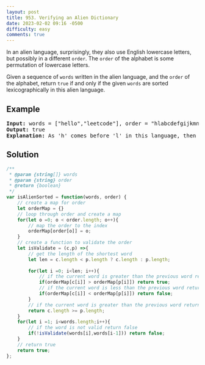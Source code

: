 ```yaml
---
layout: post
title: 953. Verifying an Alien Dictionary
date: 2023-02-02 09:16 -0500
difficulty: easy
comments: true
---
```

In an alien language, surprisingly, they also use English lowercase letters, but possibly in a different `order`. The `order` of the alphabet is some permutation of lowercase letters.

Given a sequence of `words` written in the alien language, and the `order` of the alphabet, return `true` if and only if the given `words` are sorted lexicographically in this alien language.

## Example

<pre><strong>Input:</strong> words = ["hello","leetcode"], order = "hlabcdefgijkmnopqrstuvwxyz"
<strong>Output:</strong> true
<strong>Explanation: </strong>As 'h' comes before 'l' in this language, then the sequence is sorted.
</pre>

## Solution

```javascript
/**
 * @param {string[]} words
 * @param {string} order
 * @return {boolean}
 */
var isAlienSorted = function(words, order) {
    // create a map for order
    let orderMap = {}
    // loop through order and create a map
    for(let o =0; o < order.length; o++){
        // map the order to the index
        orderMap[order[o]] = o;
    }
    // create a function to validate the order
    let isValidate = (c,p) =>{
        // get the length of the shortest word
        let len = c.length < p.length ? c.length : p.length;
        
        for(let i =0; i<len; i++){
            // if the current word is greater than the previous word return true
            if(orderMap[c[i]] > orderMap[p[i]]) return true;
            // if the current word is less than the previous word return false
            if(orderMap[c[i]] < orderMap[p[i]]) return false;
        }
        // if the current word is greater than the previous word return true
        return c.length >= p.length;
    }
    for(let i =1; i<words.length;i++){
        // if the word is not valid return false
        if(!isValidate(words[i],words[i-1])) return false;
    }
    // return true
    return true; 
};
```